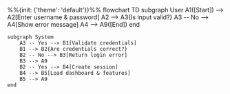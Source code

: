 %%{init: {'theme': 'default'}}%%
flowchart TD
    subgraph User
        A1([Start]) --> A2[Enter username & password]
        A2 --> A3{Is input valid?}
        A3 -- No --> A4[Show error message]
        A4 --> A9([End])
    end

    subgraph System
        A3 -- Yes --> B1[Validate credentials]
        B1 --> B2{Are credentials correct?}
        B2 -- No --> B3[Return login error]
        B3 --> A9
        B2 -- Yes --> B4[Create session]
        B4 --> B5[Load dashboard & features]
        B5 --> A9
    end
